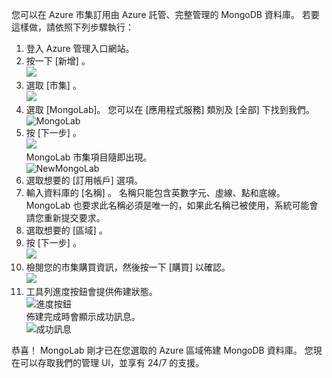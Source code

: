 您可以在 Azure 市集訂用由 Azure 託管、完整管理的 MongoDB 資料庫。 若要這樣做，請依照下列步驟執行：

1. 登入 Azure 管理入口網站。
2. 按一下 [新增] 。  
   ![][button-new]
3. 選取 [市集] 。  
   ![][button-store]
4. 選取 [MongoLab]。 您可以在 [應用程式服務] 類別及 [全部] 下找到我們。  
   ![MongoLab][entry-mongolab]
5. 按 [下一步] 。  
   ![][button-next]  
   MongoLab 市集項目隨即出現。  
   ![NewMongoLab][screen-newmongolab]
6. 選取想要的 [訂用帳戶]  選項。
7. 輸入資料庫的 [名稱]  。 名稱只能包含英數字元、虛線、點和底線。 MongoLab 也要求此名稱必須是唯一的，如果此名稱已被使用，系統可能會請您重新提交要求。
8. 選取想要的 [區域] 。
9. 按 [下一步] 。  
   ![][button-next]
10. 檢閱您的市集購買資訊，然後按一下 [購買]  以確認。  
    ![][button-purchase]  
11. 工具列進度按鈕會提供佈建狀態。  
    ![進度按鈕][button-progress]  
    佈建完成時會顯示成功訊息。  
    ![成功訊息][message-success]

恭喜！ MongoLab 剛才已在您選取的 Azure 區域佈建 MongoDB 資料庫。 您現在可以存取我們的管理 UI，並享有 24/7 的支援。

[button-new]: ./media/howto-provision-mongolab/button-new.png
[button-store]: ./media/howto-provision-mongolab/button-store.png
[button-next]: ./media/howto-provision-mongolab/button-next.png
[button-purchase]: ./media/howto-provision-mongolab/button-purchase.png
[button-progress]: ./media/howto-provision-mongolab/button-progress.png
[entry-mongolab]: ./media/howto-provision-mongolab/entry-mongolab.png 
[screen-newmongolab]: ./media/howto-provision-mongolab/screen-newmongolab.png 
[message-success]: ./media/howto-provision-mongolab/message-provisionsuccess.png


<!--HONumber=Jan17_HO3-->


